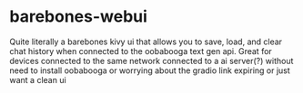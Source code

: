 # barebones-webui
Quite literally a barebones kivy ui that allows you to save, load, and clear chat history when connected to the oobabooga text gen api.
Great for devices connected to the same network connected to a ai server(?) without need to install oobabooga  or worrying about the gradio link expiring
or just want a clean ui
